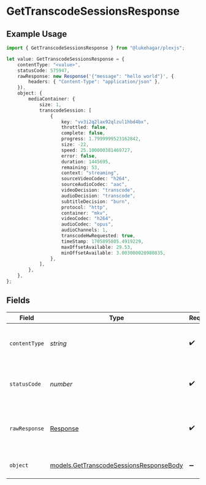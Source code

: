 # GetTranscodeSessionsResponse

## Example Usage

```typescript
import { GetTranscodeSessionsResponse } from "@lukehagar/plexjs";

let value: GetTranscodeSessionsResponse = {
    contentType: "<value>",
    statusCode: 575947,
    rawResponse: new Response('{"message": "hello world"}', {
        headers: { "Content-Type": "application/json" },
    }),
    object: {
        mediaContainer: {
            size: 1,
            transcodeSession: [
                {
                    key: "vv3i2q2lax92qlzul1hbd4bx",
                    throttled: false,
                    complete: false,
                    progress: 1.7999999523162842,
                    size: -22,
                    speed: 25.100000381469727,
                    error: false,
                    duration: 1445695,
                    remaining: 53,
                    context: "streaming",
                    sourceVideoCodec: "h264",
                    sourceAudioCodec: "aac",
                    videoDecision: "transcode",
                    audioDecision: "transcode",
                    subtitleDecision: "burn",
                    protocol: "http",
                    container: "mkv",
                    videoCodec: "h264",
                    audioCodec: "opus",
                    audioChannels: 1,
                    transcodeHwRequested: true,
                    timeStamp: 1705895805.4919229,
                    maxOffsetAvailable: 29.53,
                    minOffsetAvailable: 3.003000020980835,
                },
            ],
        },
    },
};
```

## Fields

| Field                                                                                    | Type                                                                                     | Required                                                                                 | Description                                                                              |
| ---------------------------------------------------------------------------------------- | ---------------------------------------------------------------------------------------- | ---------------------------------------------------------------------------------------- | ---------------------------------------------------------------------------------------- |
| `contentType`                                                                            | *string*                                                                                 | :heavy_check_mark:                                                                       | HTTP response content type for this operation                                            |
| `statusCode`                                                                             | *number*                                                                                 | :heavy_check_mark:                                                                       | HTTP response status code for this operation                                             |
| `rawResponse`                                                                            | [Response](https://developer.mozilla.org/en-US/docs/Web/API/Response)                    | :heavy_check_mark:                                                                       | Raw HTTP response; suitable for custom response parsing                                  |
| `object`                                                                                 | [models.GetTranscodeSessionsResponseBody](../models/gettranscodesessionsresponsebody.md) | :heavy_minus_sign:                                                                       | The Transcode Sessions                                                                   |